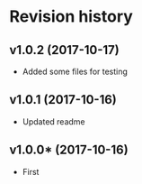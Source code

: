 Revision history
=================================


v1.0.2 (2017-10-17)
---------------------------------

* Added some files for testing


v1.0.1 (2017-10-16)
---------------------------------

* Updated readme



v1.0.0* (2017-10-16)
---------------------------------

* First
